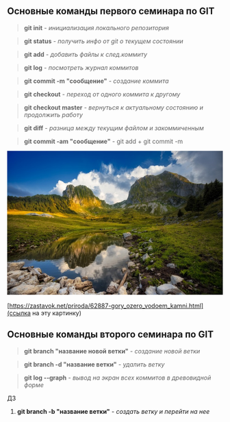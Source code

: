 ## Основные команды первого семинара по GIT

> **git init** - *инициализация локального репозитория*

> **git status** - *получить инфо от git о текущем состоянии*

> **git add** - *добавить файлы к след.коммиту*

> **git log** - *посмотреть журнал коммитов*

> **git commit -m "сообщение"** - *создание коммита*

> **git checkout** - *переход от одного коммита к другому*

> **git checkout master** - *вернуться к актуальному состоянию и продолжить работу*

> **git diff** - *разница между текущим файлом и закоммиченным*

> **git commit -am "сообщение"** - git add + git commit -m

![какой текст к картинке](Природа.jpg)

[https://zastavok.net/priroda/62887-gory_ozero_vodoem_kamni.html](ссылка на эту картинку)




## Основные команды второго семинара по GIT

>**git branch "название новой ветки"** - *создание новой ветки*

>**git branch -d "название ветки"** - *удалить ветку*

>**git log --graph** - *вывод на экран всех коммитов в древовидной форме*

ДЗ

1. **git branch -b "название ветки"** - *создать ветку и перейти на нее*

